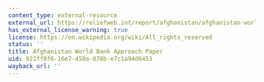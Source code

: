 ```yaml
---
content_type: external-resource
external_url: https://reliefweb.int/report/afghanistan/afghanistan-world-bank-approach-paper-nov-2001
has_external_license_warning: true
license: https://en.wikipedia.org/wiki/All_rights_reserved
status: ''
title: Afghanistan World Bank Approach Paper
uid: 921ff8f6-16e7-450a-878b-e7c1a94d6453
wayback_url: ''
---
```

